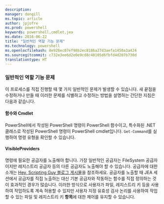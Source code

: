 ```yaml
---
description: 
manager: dongill
ms.topic: article
author: jpjofre
ms.prod: powershell
keywords: powershell,cmdlet,jea
ms.date: 2016-06-22
title: "일반적인 역할 기능 문제"
ms.technology: powershell
ms.openlocfilehash: 8e928ec07ef98b2ec8186a27d3aefa1450a3a424
ms.sourcegitcommit: c732e3ee6d2e0e9cd8c40105d6fbfd4d207b730d
translationtype: HT
---
```

### <a name="common-role-capability-pitfalls"></a>일반적인 역할 기능 문제
이 프로세스를 직접 진행할 때 몇 가지 일반적인 문제가 발생할 수 있습니다.
새 끝점을 수정하거나 만들 때 이러한 문제를 식별하고 수정하는 방법을 설명하는 간단한 지침은 다음과 같습니다.

#### <a name="functions-vs-cmdlets"></a>함수와 Cmdlet
PowerShell에서 작성된 PowerShell 명령이 PowerShell 함수이고,
특수화된 .NET 클래스로 작성된 PowerShell 명령이 PowerShell cmdlet입니다.
`Get-Command`를 실행하여 명령 유형을 확인할 수 있습니다.

#### <a name="visibleproviders"></a>VisibleProviders
명령에 필요한 공급자를 노출해야 합니다.
가장 일반적인 공급자는 FileSystem 공급자이지만 레지스트리 공급자 등의 다른 공급자도 노출해야 할 수 있습니다.
공급자에 대한 소개는 [Hey, Scripting Guy 블로그 게시물](http://blogs.technet.com/b/heyscriptingguy/archive/2015/04/20/find-and-use-windows-powershell-providers.aspx)을 참조하세요.
공급자를 노출할 때 JEA 세션에서 공급자를 직접 노출하는 대신 기본 공급자와 작동하는 함수를 직접 정의하는 것이 효과적인 경우가 많습니다.
이러한 방식으로 사용자가 파일, 레지스트리 키 등을 사용하여 작업하도록 계속 허용할 수 있지만 사용자 지정 유효성 검사 논리를 사용하여 작업할 수 있는 파일 및 레지스트리 키 **항목**에 대한 제어를 유지할 수 있습니다.


